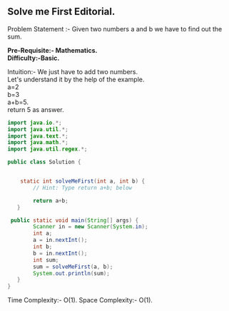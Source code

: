 ## Solve me First Editorial.

Problem Statement :- Given two numbers a and b we have to find out the sum.  

**Pre-Requisite:- Mathematics.**    
**Difficulty:-Basic.**    

Intuition:- 
We just have to add two numbers.  
Let's understand it by the help of the example.    
a=2  
b=3  
a+b=5.  
return 5 as answer.  

```.java
import java.io.*;
import java.util.*;
import java.text.*;
import java.math.*;
import java.util.regex.*;

public class Solution {


    static int solveMeFirst(int a, int b) {
      	// Hint: Type return a+b; below 

        return a+b;
   }

 public static void main(String[] args) {
        Scanner in = new Scanner(System.in);
        int a;
        a = in.nextInt();
        int b;
        b = in.nextInt();
        int sum;
        sum = solveMeFirst(a, b);
        System.out.println(sum);
   }
}

```

Time Complexity:- O(1).
Space Complexity:- O(1).
